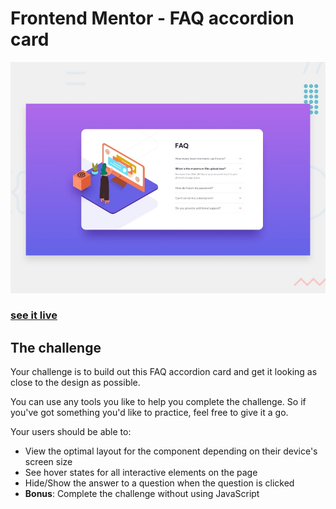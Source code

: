 # Frontend Mentor - FAQ accordion card

![Design preview for the FAQ accordion card coding challenge](./design/desktop-preview.jpg)

### [see it live](https://resonant-heliotrope-2fdaca.netlify.app/)

## The challenge

Your challenge is to build out this FAQ accordion card and get it looking as close to the design as possible.

You can use any tools you like to help you complete the challenge. So if you've got something you'd like to practice, feel free to give it a go.

Your users should be able to:

- View the optimal layout for the component depending on their device's screen size
- See hover states for all interactive elements on the page
- Hide/Show the answer to a question when the question is clicked
- **Bonus**: Complete the challenge without using JavaScript


